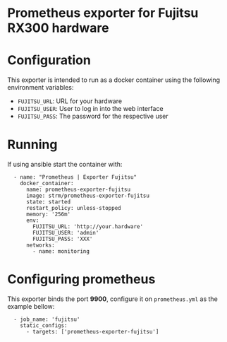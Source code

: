 # Prometheus exporter for Fujitsu RX300 hardware

# Configuration

This exporter is intended to run as a docker container using the following
environment variables:

 - `FUJITSU_URL`: URL for your hardware
 - `FUJITSU_USER`: User to log in into the web interface
 - `FUJITSU_PASS`: The password for the respective user
 
# Running

If using ansible start the container with:

```
  - name: "Prometheus | Exporter Fujitsu"
    docker_container:
      name: prometheus-exporter-fujitsu
      image: strm/prometheus-exporter-fujitsu
      state: started
      restart_policy: unless-stopped
      memory: '256m'
      env:
        FUJITSU_URL: 'http://your.hardware'
        FUJITSU_USER: 'admin'
        FUJITSU_PASS: 'XXX'
      networks:
        - name: monitoring
```
 
# Configuring prometheus

This exporter binds the port **9900**, configure it on `prometheus.yml` as the example
bellow:

```
  - job_name: 'fujitsu'
    static_configs:
      - targets: ['prometheus-exporter-fujitsu']
```

